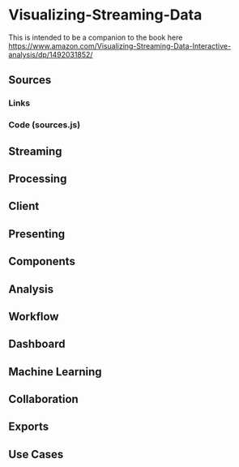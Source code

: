 # Visualizing-Streaming-Data

This is intended to be a companion to the book here https://www.amazon.com/Visualizing-Streaming-Data-Interactive-analysis/dp/1492031852/

## Sources

###   Links

###   Code (sources.js)

## Streaming

## Processing

## Client

## Presenting

## Components

## Analysis

## Workflow

## Dashboard

## Machine Learning

## Collaboration

## Exports

## Use Cases 
